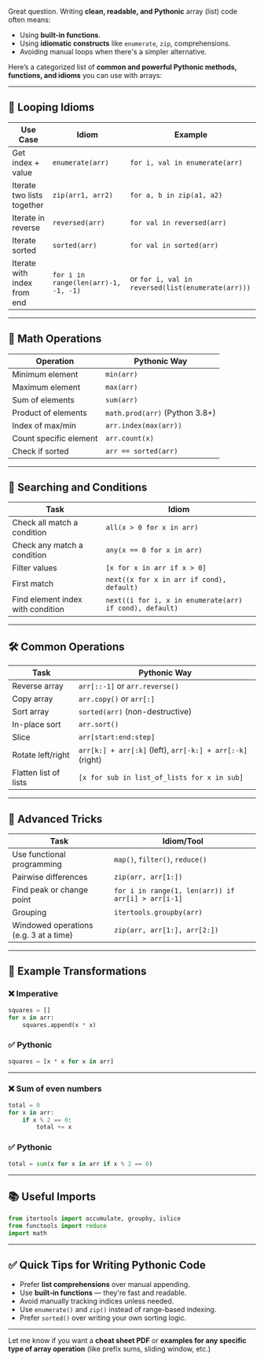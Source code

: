 Great question. Writing **clean, readable, and Pythonic** array (list) code often means:

- Using **built-in functions**.
- Using **idiomatic constructs** like `enumerate`, `zip`, comprehensions.
- Avoiding manual loops when there's a simpler alternative.

Here’s a categorized list of **common and powerful Pythonic methods, functions, and idioms** you can use with arrays:

---

## 🔁 Looping Idioms

| Use Case                    | Idiom                                | Example                                           |
| --------------------------- | ------------------------------------ | ------------------------------------------------- |
| Get index + value           | `enumerate(arr)`                     | `for i, val in enumerate(arr)`                    |
| Iterate two lists together  | `zip(arr1, arr2)`                    | `for a, b in zip(a1, a2)`                         |
| Iterate in reverse          | `reversed(arr)`                      | `for val in reversed(arr)`                        |
| Iterate sorted              | `sorted(arr)`                        | `for val in sorted(arr)`                          |
| Iterate with index from end | `for i in range(len(arr)-1, -1, -1)` | or `for i, val in reversed(list(enumerate(arr)))` |

---

## 🔢 Math Operations

| Operation              | Pythonic Way                   |
| ---------------------- | ------------------------------ |
| Minimum element        | `min(arr)`                     |
| Maximum element        | `max(arr)`                     |
| Sum of elements        | `sum(arr)`                     |
| Product of elements    | `math.prod(arr)` (Python 3.8+) |
| Index of max/min       | `arr.index(max(arr))`          |
| Count specific element | `arr.count(x)`                 |
| Check if sorted        | `arr == sorted(arr)`           |

---

## 🎯 Searching and Conditions

| Task                              | Idiom                                                   |
| --------------------------------- | ------------------------------------------------------- |
| Check all match a condition       | `all(x > 0 for x in arr)`                               |
| Check any match a condition       | `any(x == 0 for x in arr)`                              |
| Filter values                     | `[x for x in arr if x > 0]`                             |
| First match                       | `next((x for x in arr if cond), default)`               |
| Find element index with condition | `next((i for i, x in enumerate(arr) if cond), default)` |

---

## 🛠️ Common Operations

| Task                  | Pythonic Way                                              |
| --------------------- | --------------------------------------------------------- |
| Reverse array         | `arr[::-1]` or `arr.reverse()`                            |
| Copy array            | `arr.copy()` or `arr[:]`                                  |
| Sort array            | `sorted(arr)` (non-destructive)                           |
| In-place sort         | `arr.sort()`                                              |
| Slice                 | `arr[start:end:step]`                                     |
| Rotate left/right     | `arr[k:] + arr[:k]` (left), `arr[-k:] + arr[:-k]` (right) |
| Flatten list of lists | `[x for sub in list_of_lists for x in sub]`               |

---

## 🧠 Advanced Tricks

| Task                                   | Idiom/Tool                                         |
| -------------------------------------- | -------------------------------------------------- |
| Use functional programming             | `map()`, `filter()`, `reduce()`                    |
| Pairwise differences                   | `zip(arr, arr[1:])`                                |
| Find peak or change point              | `for i in range(1, len(arr)) if arr[i] > arr[i-1]` |
| Grouping                               | `itertools.groupby(arr)`                           |
| Windowed operations (e.g. 3 at a time) | `zip(arr, arr[1:], arr[2:])`                       |

---

## 🧪 Example Transformations

### ❌ Imperative

```python
squares = []
for x in arr:
    squares.append(x * x)
```

### ✅ Pythonic

```python
squares = [x * x for x in arr]
```

---

### ❌ Sum of even numbers

```python
total = 0
for x in arr:
    if x % 2 == 0:
        total += x
```

### ✅ Pythonic

```python
total = sum(x for x in arr if x % 2 == 0)
```

---

## 📚 Useful Imports

```python
from itertools import accumulate, groupby, islice
from functools import reduce
import math
```

---

## ✅ Quick Tips for Writing Pythonic Code

- Prefer **list comprehensions** over manual appending.
- Use **built-in functions** — they're fast and readable.
- Avoid manually tracking indices unless needed.
- Use `enumerate()` and `zip()` instead of range-based indexing.
- Prefer `sorted()` over writing your own sorting logic.

---

Let me know if you want a **cheat sheet PDF** or **examples for any specific type of array operation** (like prefix sums, sliding window, etc.)
